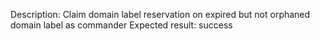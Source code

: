Description: Claim domain label reservation on expired but not orphaned domain label as commander
Expected result: success